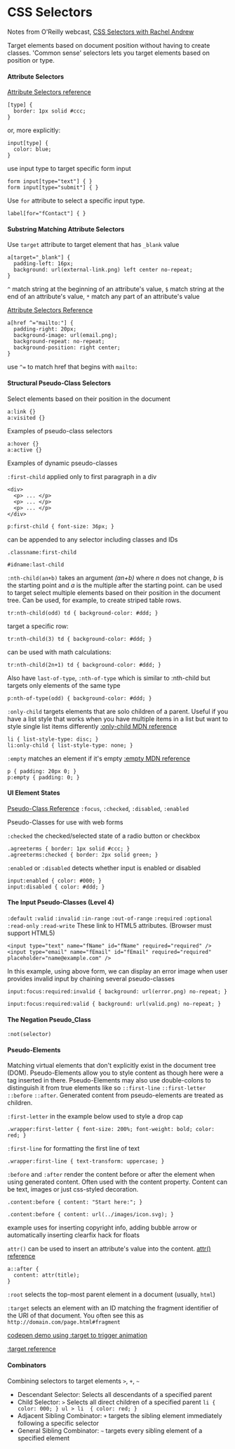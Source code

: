 # CSS Selectors

Notes from O'Reilly webcast, [CSS Selectors with Rachel Andrew](https://event.on24.com/eventRegistration/EventLobbyServlet?target=lobby20.jsp&eventid=1013158&sessionid=1&key=F1BE14FF965B659861E1033DF49568F5&eventuserid=121203768)

Target elements based on document position without having to create classes.
'Common sense' selectors lets you target elements based on position or type.

#### Attribute Selectors

[Attribute Selectors reference](https://developer.mozilla.org/en-US/docs/Web/CSS/Attribute_selectors)

```
[type] {
  border: 1px solid #ccc;
}
```
or, more explicitly:
```
input[type] {
  color: blue;
}
```

use input type to target specific form input

```
form input[type="text"] { }
form input[type="submit"] { }
```

Use `for` attribute to select a specific input type.
```
label[for="fContact"] { }
```

#### Substring Matching Attribute Selectors

Use `target` attribute to target element that has `_blank` value
```
a[target="_blank"] {
  padding-left: 16px;
  background: url(external-link.png) left center no-repeat;
}
```

`^` match string at the beginning of an attribute's value,
`$` match string at the end of an attribute's value,
`*` match any part of an attribute's value

[Attribute Selectors Reference](https://developer.mozilla.org/en-US/docs/Web/CSS/Attribute_selectors)

```
a[href ^="mailto:"] {
  padding-right: 20px;
  background-image: url(email.png);
  background-repeat: no-repeat;
  background-position: right center;
}
```
use `^=` to match href that begins with `mailto:`


#### Structural Pseudo-Class Selectors

Select elements based on their position in the document

```
a:link {}
a:visited {}
```
Examples of pseudo-class selectors


```
a:hover {}
a:active {}
```
Examples of dynamic pseudo-classes


`:first-child` applied only to first paragraph in a div
```
<div>
  <p> ... </p>
  <p> ... </p>
  <p> ... </p>
</div>
```

```
p:first-child { font-size: 36px; }
```

can be appended to any selector including classes and IDs

```
.classname:first-child
```

```
#idname:last-child
```

`:nth-child(an+b)` takes an argument _(an+b)_ where _n_ does not change, _b_ is the starting point and _a_ is the multiple after the starting point. can be used to target select multiple elements based on their position in the document tree. Can be used, for example, to create striped table rows.

```
tr:nth-child(odd) td { background-color: #ddd; }
```

target a specific row:
```
tr:nth-child(3) td { background-color: #ddd; }
```

can be used with math calculations:
```
tr:nth-child(2n+1) td { background-color: #ddd; }
```

Also have `last-of-type`, `:nth-of-type` which is similar to :nth-child but targets only elements of the same type
```
p:nth-of-type(odd) { background-color: #ddd; }
```

`:only-child` targets elements that are solo children of a parent. Useful if you have a list style that works when you have multiple items in a list but want to style single list items differently
[:only-child MDN reference](https://developer.mozilla.org/en-US/docs/Web/CSS/:only-child)

```
li { list-style-type: disc; }
li:only-child { list-style-type: none; }
```

`:empty` matches an element if it's empty
[:empty MDN reference](https://developer.mozilla.org/en-US/docs/Web/CSS/:empty)


```
p { padding: 20px 0; }
p:empty { padding: 0; }
```


#### UI Element States

[Pseudo-Class Reference](https://developer.mozilla.org/en-US/docs/Web/CSS/:disabled)
`:focus`, `:checked`, `:disabled`, `:enabled`

Pseudo-Classes for use with web forms

`:checked` the checked/selected state of a radio button or checkbox
```
.agreeterms { border: 1px solid #ccc; }
.agreeterms:checked { border: 2px solid green; }
```

`:enabled` or `:disabled` detects whether input is enabled or disabled
```
input:enabled { color: #000; }
input:disabled { color: #ddd; }
```

#### The Input Pseudo-Classes (Level 4)

`:default`
`:valid`
`:invalid`
`:in-range`
`:out-of-range`
`:required`
`:optional`
`:read-only`
`:read-write`
These link to HTML5 attributes. (Browser must support HTML5)

```
<input type="text" name="fName" id="fName" required="required" />
<input type="email" name="fEmail" id="fEmail" required="required" placeholder="name@example.com" />
```

In this example, using above form, we can display an error image when user provides invalid input by chaining several pseudo-classes
```
input:focus:required:invalid { background: url(error.png) no-repeat; }
```
```
input:focus:required:valid { background: url(valid.png) no-repeat; }
```

#### The Negation Pseudo_Class

`:not(selector)`


#### Pseudo-Elements

Matching virtual elements that don't explicitly exist in the document tree (DOM). Pseudo-Elements allow you to style content as though here were a <span> tag inserted in there. Pseudo-Elements may also use double-colons to distinguish it from true elements like so `::first-line` `::first-letter` `::before` `::after`. Generated content from pseudo-elements are treated as children.

`:first-letter` in the example below used to style a drop cap

```
.wrapper:first-letter { font-size: 200%; font-weight: bold; color: red; }
```

`:first-line` for formatting the first line of text

```
.wrapper:first-line { text-transform: uppercase; }
```

`:before` and `:after` render the content before or after the element when using generated content. Often used with the content property. Content can be text, images or just css-styled decoration.
```
.content:before { content: "Start here:"; }
```
```
.content:before { content: url(../images/icon.svg); }
```
example uses for inserting copyright info, adding bubble arrow or automatically inserting clearfix hack for floats

`attr()` can be used to insert an attribute's value into the content.
[attr() reference](https://developer.mozilla.org/en-US/docs/Web/CSS/attr)

```
a::after {
  content: attr(title);
}
```

`:root` selects the top-most parent element in a document (usually, `html`)

`:target` selects an element with an ID matching the fragment identifier of the URI of that document. You often see this as `http://domain.com/page.html#fragment`

[codepen demo using :target to trigger animation](http://codepen.io/Guilh/pen/QwvxOp)

[:target reference](https://developer.mozilla.org/en-US/docs/Web/CSS/:target)



#### Combinators

Combining selectors to target elements
`>`, `+`, `~`
* Descendant Selector: Selects all descendants of a specified parent
* Child Selector: `>` Selects all direct children of a specified parent `li { color: 000; } ul > li  { color: red; }`
* Adjacent Sibling Combinator: `+` targets the sibling element immediately following a specific selector
* General Sibling Combinator: `~` targets every sibling element of a specified element
